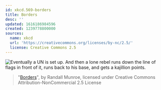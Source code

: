 ```yaml
---
id: xkcd.569-borders
title: Borders
desc: ''
updated: 1616186984596
created: 1239778800000
sources:
  name: xkcd
  url: 'https://creativecommons.org/licenses/by-nc/2.5/'
  license: Creative Commons 2.5
---
```

![Eventually a UN is set up.  And then a lone rebel runs down the line of flags in front of it, runs back to his base, and gets a kajillion points.](https://imgs.xkcd.com/comics/borders.png)
> "[Borders](https://xkcd.com/569/)", by Randall Munroe, licensed under Creative Commons Attribution-NonCommercial 2.5 License
